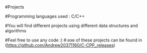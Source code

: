 #Projects

#Programming languages used : C/C++

#You will find different projects using different data structures and algorithms

#Feel free to use any code :)
#.exe of these projects can be found in (https://github.com/Andrew20371160/C-CPP_releases)
